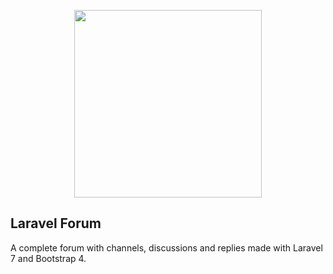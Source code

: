<p align="center"><img src="https://res.cloudinary.com/dtfbvvkyp/image/upload/v1566331377/laravel-logolockup-cmyk-red.svg" width="300"></p>

## Laravel Forum

A complete forum with channels, discussions and replies made with Laravel 7 and Bootstrap 4.
